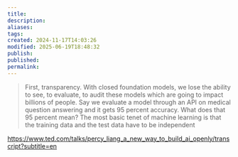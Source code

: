 ```yaml
---
title: 
description: 
aliases: 
tags: 
created: 2024-11-17T14:03:26
modified: 2025-06-19T18:48:32
publish: 
published: 
permalink: 
---
```


> First, transparency. With closed foundation models, we lose the ability to see, to evaluate, to audit these models which are going to impact billions of people. Say we evaluate a model through an API on medical question answering and it gets 95 percent accuracy. What does that 95 percent mean? The most basic tenet of machine learning is that the training data and the test data have to be independent 


https://www.ted.com/talks/percy_liang_a_new_way_to_build_ai_openly/transcript?subtitle=en
